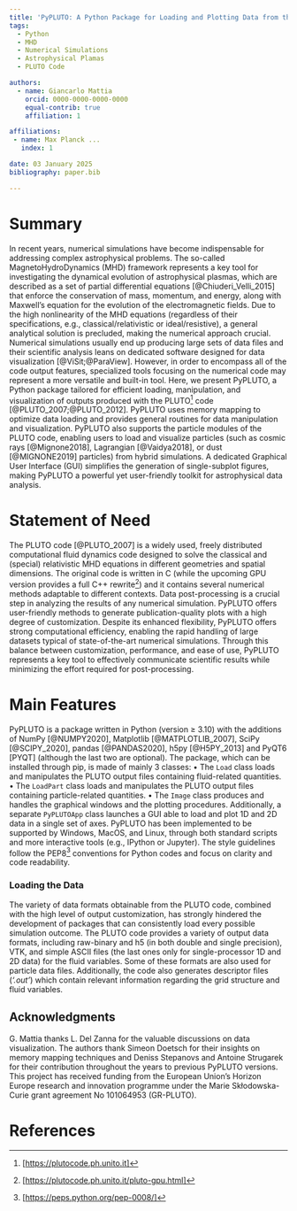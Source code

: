 ```yaml
---
title: 'PyPLUTO: A Python Package for Loading and Plotting Data from the PLUTO Code'
tags:
  - Python
  - MHD
  - Numerical Simulations
  - Astrophysical Plamas
  - PLUTO Code

authors:
  - name: Giancarlo Mattia
    orcid: 0000-0000-0000-0000
    equal-contrib: true
    affiliation: 1

affiliations:
 - name: Max Planck ...
   index: 1

date: 03 January 2025
bibliography: paper.bib

---
```


# Summary

In recent years, numerical simulations have become indispensable for addressing complex astrophysical problems. The so-called MagnetoHydroDynamics (MHD) framework represents a key tool for investigating the dynamical evolution of astrophysical plasmas, which are described as a set of partial differential equations [@Chiuderi_Velli_2015] that enforce the conservation of mass, momentum, and energy, along with Maxwell’s equation for the evolution of the electromagnetic fields. Due to the high nonlinearity of the MHD equations (regardless of their specifications, e.g., classical/relativistic or ideal/resistive), a general analytical solution is precluded, making the numerical approach crucial. Numerical simulations usually end up producing large sets of data files and their scientific analysis leans on dedicated software designed for data visualization [@ViSit;@ParaView]. However, in order to encompass all of the code output features, specialized tools focusing on the numerical code may represent a more versatile and built-in tool. Here, we present PyPLUTO, a Python package tailored for efficient loading, manipulation, and visualization of outputs produced with the PLUTO[^1] code [@PLUTO_2007;@PLUTO_2012]. PyPLUTO uses memory mapping to optimize data loading and provides general routines for data manipulation and visualization. PyPLUTO also supports the particle modules of the PLUTO code, enabling users to load and visualize particles (such as cosmic rays [@Mignone2018], Lagrangian [@Vaidya2018], or dust [@MIGNONE2019] particles) from hybrid simulations. A dedicated Graphical User Interface (GUI) simplifies the generation of single-subplot figures, making PyPLUTO a powerful yet user-friendly toolkit for astrophysical data analysis.

[^1]: [https://plutocode.ph.unito.it]

# Statement of Need

The PLUTO code [@PLUTO_2007] is a widely used, freely distributed computational fluid dynamics code designed to solve the classical and (special) relativistic MHD equations in different geometries and spatial dimensions. The original code is written in C (while the upcoming GPU version provides a full C++ rewrite[^2]) and it contains several numerical methods adaptable to different contexts. Data post-processing is a crucial step in analyzing the results of any numerical simulation. PyPLUTO offers user-friendly methods to generate publication-quality plots with a high degree of customization. Despite its enhanced flexibility, PyPLUTO offers strong computational efficiency, enabling the rapid handling of large datasets typical of state-of-the-art numerical simulations. Through this balance between customization, performance, and ease of use, PyPLUTO represents a key tool to effectively communicate scientific results while minimizing the effort required for post-processing.

[^2]: [https://plutocode.ph.unito.it/pluto-gpu.html]

# Main Features

PyPLUTO is a package written in Python (version ≥ 3.10) with the additions of NumPy [@NUMPY2020], Matplotlib [@MATPLOTLIB_2007], SciPy [@SCIPY_2020], pandas [@PANDAS2020], h5py [@H5PY_2013] and PyQT6 [PYQT] (although the last two are optional). The package, which can be installed through pip, is made of mainly 3 classes:
• The `Load` class loads and manipulates the PLUTO output files containing fluid-related quantities.
• The `LoadPart` class loads and manipulates the PLUTO output files containing particle-related quantities.
• The `Image` class produces and handles the graphical windows and the plotting procedures.
Additionally, a separate `PyPLUTOApp` class launches a GUI able to load and plot 1D and 2D data in a single set of axes. PyPLUTO has been implemented to be supported by Windows, MacOS, and Linux, through both standard scripts and more interactive tools (e.g., IPython or Jupyter). The style guidelines follow the PEP8[^3] conventions for Python codes and focus on clarity and code readability.

[^3]: [https://peps.python.org/pep-0008/]

### Loading the Data

The variety of data formats obtainable from the PLUTO code, combined with the high level of output customization, has strongly hindered the development of packages that can consistently load every possible simulation outcome. The PLUTO code provides a variety of output data formats, including raw-binary and h5 (in both double and single precision), VTK, and simple ASCII files (the last ones only for  single-processor 1D and 2D data) for the fluid variables. Some of these formats are also used for particle data files. Additionally, the code also generates descriptor files (*‘.out’*) which contain relevant information regarding the grid structure and fluid variables.

## Acknowledgments
G. Mattia thanks L. Del Zanna for the valuable discussions on data visualization. The authors thank Simeon Doetsch for their insights on memory mapping techniques and Deniss Stepanovs and Antoine Strugarek for their contribution throughout the years to previous PyPLUTO versions. This project has received funding from the European Union’s Horizon Europe research and innovation programme under the Marie Skłodowska-Curie grant agreement No 101064953 (GR-PLUTO).

# References